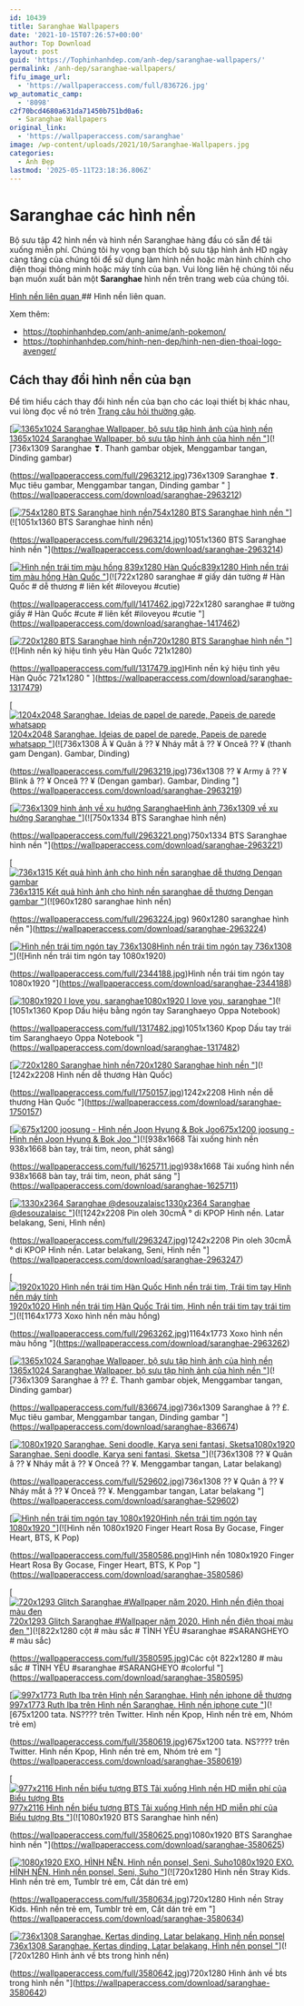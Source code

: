 ```yaml
---
id: 10439
title: Saranghae Wallpapers
date: '2021-10-15T07:26:57+00:00'
author: Top Download
layout: post
guid: 'https://Tophinhanhdep.com/anh-dep/saranghae-wallpapers/'
permalink: /anh-dep/saranghae-wallpapers/
fifu_image_url:
  - 'https://wallpaperaccess.com/full/836726.jpg'
wp_automatic_camp:
  - '8098'
c2f70bcd4680a631da71450b751bd0a6:
  - Saranghae Wallpapers
original_link:
  - 'https://wallpaperaccess.com/saranghae'
image: /wp-content/uploads/2021/10/Saranghae-Wallpapers.jpg
categories:
  - Ảnh Đẹp
lastmod: '2025-05-11T23:18:36.806Z'
---
```

# Saranghae các hình nền

Bộ sưu tập 42 hình nền và hình nền Saranghae hàng đầu có sẵn để tải xuống miễn phí. Chúng tôi hy vọng bạn thích bộ sưu tập hình ảnh HD ngày càng tăng của chúng tôi để sử dụng làm hình nền hoặc màn hình chính cho điện thoại thông minh hoặc máy tính của bạn. Vui lòng liên hệ chúng tôi nếu bạn muốn xuất bản một **Saranghae** hình nền trên trang web của chúng tôi.

[Hình nền liên quan ](#related) ## Hình nền liên quan.

   
 Xem thêm:

   
- <https://tophinhanhdep.com/anh-anime/anh-pokemon/>
- <https://tophinhanhdep.com/hinh-nen-dep/hinh-nen-dien-thoai-logo-avenger/>

## Cách thay đổi hình nền của bạn

Để tìm hiểu cách thay đổi hình nền của bạn cho các loại thiết bị khác nhau, vui lòng đọc về nó trên [Trang câu hỏi thường gặp](https://tophinhanhdep.com/faq/).

  
[[![1365x1024 Saranghae Wallpaper, bộ sưu tập hình ảnh của hình nền](https://wallpaperaccess.com/full/836726.jpg)1365x1024 Saranghae Wallpaper, bộ sưu tập hình ảnh của hình nền "](https://wallpaperaccess.com/download/saranghae-836726)](![736x1309 Saranghae ❣.  Thanh gambar objek, Menggambar tangan, Dinding gambar)

(https://wallpaperaccess.com/full/2963212.jpg)736x1309 Saranghae ❣. Mục tiêu gambar, Menggambar tangan, Dinding gambar " ](https://wallpaperaccess.com/download/saranghae-2963212)

[[![754x1280 BTS Saranghae hình nền](https://wallpaperaccess.com/full/2963213.jpg)754x1280 BTS Saranghae hình nền "](https://wallpaperaccess.com/download/saranghae-2963213)](![1051x1360 BTS Saranghae hình nền)

(https://wallpaperaccess.com/full/2963214.jpg)1051x1360 BTS Saranghae hình nền "](https://wallpaperaccess.com/download/saranghae-2963214)

[[![Hình nền trái tim màu hồng 839x1280 Hàn Quốc](https://wallpaperaccess.com/full/1625710.jpg)839x1280 Hình nền trái tim màu hồng Hàn Quốc "](https://wallpaperaccess.com/download/saranghae-1625710)](![722x1280 saranghae # giấy dán tường # Hàn Quốc # dễ thương # liên kết #iloveyou #cutie)

(https://wallpaperaccess.com/full/1417462.jpg)722x1280 saranghae # tường giấy # Hàn Quốc #cute # liên kết #iloveyou #cutie "](https://wallpaperaccess.com/download/saranghae-1417462)

[[![720x1280 BTS Saranghae hình nền](https://wallpaperaccess.com/full/2963216.jpg)720x1280 BTS Saranghae hình nền "](https://wallpaperaccess.com/download/saranghae-2963216)](![Hình nền ký hiệu tình yêu Hàn Quốc 721x1280)

(https://wallpaperaccess.com/full/1317479.jpg)Hình nền ký hiệu tình yêu Hàn Quốc 721x1280 " ](https://wallpaperaccess.com/download/saranghae-1317479)

[[![1204x2048 Saranghae.  Ideias de papel de parede, Papeis de parede whatsapp](https://wallpaperaccess.com/full/836672.jpg)1204x2048 Saranghae. Ideias de papel de parede, Papeis de parede whatsapp "](https://wallpaperaccess.com/download/saranghae-836672)](![736x1308 Â ¥ Quân â ?? ¥ Nháy mắt â ?? ¥ Onceâ ?? ¥ (thanh gam Dengan).  Gambar, Dinding)

(https://wallpaperaccess.com/full/2963219.jpg)736x1308 ?? ¥ Army â ?? ¥ Blink â ?? ¥ Onceâ ?? ¥ (Dengan gambar). Gambar, Dinding "](https://wallpaperaccess.com/download/saranghae-2963219)

[[![736x1309 hình ảnh về xu hướng Saranghae](https://wallpaperaccess.com/full/2963220.jpg)Hình ảnh 736x1309 về xu hướng Saranghae "](https://wallpaperaccess.com/download/saranghae-2963220)](![750x1334 BTS Saranghae hình nền)

(https://wallpaperaccess.com/full/2963221.png)750x1334 BTS Saranghae hình nền "](https://wallpaperaccess.com/download/saranghae-2963221)

[[![736x1315 Kết quả hình ảnh cho hình nền saranghae dễ thương Dengan gambar](https://wallpaperaccess.com/full/2963222.jpg)736x1315 Kết quả hình ảnh cho hình nền saranghae dễ thương Dengan gambar "](https://wallpaperaccess.com/download/saranghae-2963222)](![960x1280 saranghae hình nền)

(https://wallpaperaccess.com/full/2963224.jpg) 960x1280 saranghae hình nền "](https://wallpaperaccess.com/download/saranghae-2963224)

[[![Hình nền trái tim ngón tay 736x1308](https://wallpaperaccess.com/full/2022611.jpg)Hình nền trái tim ngón tay 736x1308 "](https://wallpaperaccess.com/download/saranghae-2022611)](![Hình nền trái tim ngón tay 1080x1920)

(https://wallpaperaccess.com/full/2344188.jpg)Hình nền trái tim ngón tay 1080x1920 "](https://wallpaperaccess.com/download/saranghae-2344188)

[[![1080x1920 I love you, saranghae](https://wallpaperaccess.com/full/836766.jpg)1080x1920 I love you, saranghae "](https://wallpaperaccess.com/download/saranghae-836766)](![1051x1360 Kpop Dấu hiệu bằng ngón tay Saranghaeyo Oppa Notebook)

(https://wallpaperaccess.com/full/1317482.jpg)1051x1360 Kpop Dấu tay trái tim Saranghaeyo Oppa Notebook "](https://wallpaperaccess.com/download/saranghae-1317482)

[[![720x1280 Saranghae hình nền](https://wallpaperaccess.com/full/2963233.jpg)720x1280 Saranghae hình nền "](https://wallpaperaccess.com/download/saranghae-2963233)](![1242x2208 Hình nền dễ thương Hàn Quốc)

(https://wallpaperaccess.com/full/1750157.jpg)1242x2208 Hình nền dễ thương Hàn Quốc "](https://wallpaperaccess.com/download/saranghae-1750157)

[[![675x1200 joosung - Hình nền Joon Hyung & Bok Joo](https://wallpaperaccess.com/full/2051026.jpg)675x1200 joosung - Hình nền Joon Hyung &amp; Bok Joo "](https://wallpaperaccess.com/download/saranghae-2051026)](![938x1668 Tải xuống hình nền 938x1668 bàn tay, trái tim, neon, phát sáng)

(https://wallpaperaccess.com/full/1625711.jpg)938x1668 Tải xuống hình nền 938x1668 bàn tay, trái tim, neon, phát sáng "](https://wallpaperaccess.com/download/saranghae-1625711)

[[![1330x2364 Saranghae @desouzalaisc](https://wallpaperaccess.com/full/836680.jpg)1330x2364 Saranghae @desouzalaisc "](https://wallpaperaccess.com/download/saranghae-836680)](![1242x2208 Pin oleh 30cmÂ ° di KPOP Hình nền.  Latar belakang, Seni, Hình nền)

(https://wallpaperaccess.com/full/2963247.jpg)1242x2208 Pin oleh 30cmÂ ° di KPOP Hình nền. Latar belakang, Seni, Hình nền "](https://wallpaperaccess.com/download/saranghae-2963247)

[[![1920x1020 Hình nền trái tim Hàn Quốc Hình nền trái tim, Trái tim tay Hình nền máy tính](https://wallpaperaccess.com/full/1625734.jpg)1920x1020 Hình nền trái tim Hàn Quốc Trái tim, Hình nền trái tim tay trái tim "](https://wallpaperaccess.com/download/saranghae-1625734)](![1164x1773 Xoxo hình nền màu hồng)

(https://wallpaperaccess.com/full/2963262.jpg)1164x1773 Xoxo hình nền màu hồng "](https://wallpaperaccess.com/download/saranghae-2963262)

[[![1365x1024 Saranghae Wallpaper, bộ sưu tập hình ảnh của hình nền](https://wallpaperaccess.com/full/3580573.jpg)1365x1024 Saranghae Wallpaper, bộ sưu tập hình ảnh của hình nền "](https://wallpaperaccess.com/download/saranghae-3580573)](![736x1309 Saranghae â ?? £.  Thanh gambar objek, Menggambar tangan, Dinding gambar)

(https://wallpaperaccess.com/full/836674.jpg)736x1309 Saranghae â ?? £. Mục tiêu gambar, Menggambar tangan, Dinding gambar "](https://wallpaperaccess.com/download/saranghae-836674)

[[![1080x1920 Saranghae.  Seni doodle, Karya seni fantasi, Sketsa](https://wallpaperaccess.com/full/3580578.jpg)1080x1920 Saranghae. Seni doodle, Karya seni fantasi, Sketsa "](https://wallpaperaccess.com/download/saranghae-3580578)](![736x1308 ?? ¥ Quân â ?? ¥ Nháy mắt â ?? ¥ Onceâ ?? ¥.  Menggambar tangan, Latar belakang)

(https://wallpaperaccess.com/full/529602.jpg)736x1308 ?? ¥ Quân â ?? ¥ Nháy mắt â ?? ¥ Onceâ ?? ¥. Menggambar tangan, Latar belakang "](https://wallpaperaccess.com/download/saranghae-529602)

[[![Hình nền trái tim ngón tay 1080x1920](https://wallpaperaccess.com/full/2344188.jpg)Hình nền trái tim ngón tay 1080x1920 "](https://wallpaperaccess.com/download/saranghae-2344188)](![Hình nền 1080x1920 Finger Heart Rosa By Gocase, Finger Heart, BTS, K Pop)

(https://wallpaperaccess.com/full/3580586.png)Hình nền 1080x1920 Finger Heart Rosa By Gocase, Finger Heart, BTS, K Pop "](https://wallpaperaccess.com/download/saranghae-3580586)

[[![720x1293 Glitch Saranghae #Wallpaper năm 2020. Hình nền điện thoại màu đen](https://wallpaperaccess.com/full/3580589.png)720x1293 Glitch Saranghae #Wallpaper năm 2020. Hình nền điện thoại màu đen "](https://wallpaperaccess.com/download/saranghae-3580589)](![822x1280 cột # màu sắc # TÌNH YÊU #saranghae #SARANGHEYO # màu sắc)

(https://wallpaperaccess.com/full/3580595.jpg)Các cột 822x1280 # màu sắc # TÌNH YÊU #saranghae #SARANGHEYO #colorful "](https://wallpaperaccess.com/download/saranghae-3580595)

[[![997x1773 Ruth Iba trên Hình nền Saranghae.  Hình nền iphone dễ thương](https://wallpaperaccess.com/full/3580601.jpg)997x1773 Ruth Iba trên Hình nền Saranghae. Hình nền iphone cute "](https://wallpaperaccess.com/download/saranghae-3580601)](![675x1200 tata.  NS????  trên Twitter.  Hình nền Kpop, Hình nền trẻ em, Nhóm trẻ em)

(https://wallpaperaccess.com/full/3580619.jpg)675x1200 tata. NS???? trên Twitter. Hình nền Kpop, Hình nền trẻ em, Nhóm trẻ em "](https://wallpaperaccess.com/download/saranghae-3580619)

[[![977x2116 Hình nền biểu tượng BTS Tải xuống Hình nền HD miễn phí của Biểu tượng Bts](https://wallpaperaccess.com/full/2477421.jpg)977x2116 Hình nền biểu tượng BTS Tải xuống Hình nền HD miễn phí của Biểu tượng Bts "](https://wallpaperaccess.com/download/saranghae-2477421)](![1080x1920 BTS Saranghae hình nền)

(https://wallpaperaccess.com/full/3580625.png)1080x1920 BTS Saranghae hình nền "](https://wallpaperaccess.com/download/saranghae-3580625)

[[![1080x1920 EXO.  HÌNH NỀN.  Hình nền ponsel, Seni, Suho](https://wallpaperaccess.com/full/3580629.jpg)1080x1920 EXO. HÌNH NỀN. Hình nền ponsel, Seni, Suho "](https://wallpaperaccess.com/download/saranghae-3580629)](![720x1280 Hình nền Stray Kids.  Hình nền trẻ em, Tumblr trẻ em, Cắt dán trẻ em)

(https://wallpaperaccess.com/full/3580634.jpg)720x1280 Hình nền Stray Kids. Hình nền trẻ em, Tumblr trẻ em, Cắt dán trẻ em "](https://wallpaperaccess.com/download/saranghae-3580634)

[[![736x1308 Saranghae.  Kertas dinding, Latar belakang, Hình nền ponsel](https://wallpaperaccess.com/full/3580636.jpg)736x1308 Saranghae. Kertas dinding, Latar belakang, Hình nền ponsel "](https://wallpaperaccess.com/download/saranghae-3580636)](![720x1280 Hình ảnh về bts trong hình nền)

(https://wallpaperaccess.com/full/3580642.jpg)720x1280 Hình ảnh về bts trong hình nền "](https://wallpaperaccess.com/download/saranghae-3580642)
